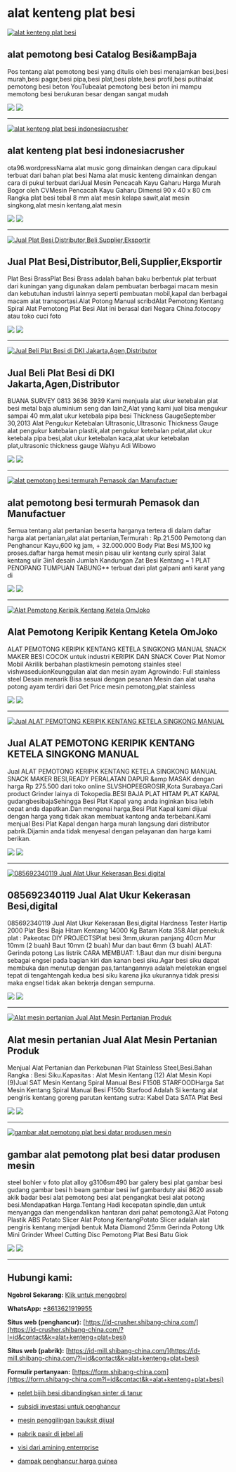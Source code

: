 # alat kenteng plat besi

<a href="https://swt.shibang-china.com/?l=id&img&k=alat+kenteng+plat+besi" target="_blank">![alat kenteng plat besi](http://static.shibang-china.com/all-800x300/1403.jpg)</a>

## alat pemotong besi Catalog Besi&ampBaja
Pos tentang alat pemotong besi yang ditulis oleh besi menajamkan besi,besi murah,besi pagar,besi pipa,besi plat,besi plate,besi profil,besi putihalat pemotong besi beton YouTubealat pemotong besi beton ini mampu memotong besi berukuran besar dengan sangat mudah


<a href="https://whatsapp.shibangsoft.com/WhatsApp.php" target="_blank" title="WhatsApp">![](http://static.shibang-china.com/icon/whatsapp.png)</a> <a href="https://swt.shibang-china.com/?l=id&icon&k=alat+kenteng+plat+besi" target="_blank">![](http://static.shibang-china.com/icon/chat-id.png)</a>

---

<a href="https://swt.shibang-china.com/?l=id&img&k=alat+kenteng+plat+besi" target="_blank">![alat kenteng plat besi indonesiacrusher](http://static.shibang-china.com/all-800x300/593.jpg)</a>

## alat kenteng plat besi indonesiacrusher
ota96.wordpressNama alat music gong dimainkan dengan cara dipukaul terbuat dari bahan plat besi Nama alat music kenteng dimainkan dengan cara di pukul terbuat dariJual Mesin Pencacah Kayu Gaharu Harga Murah Bogor oleh CVMesin Pencacah Kayu Gaharu Dimensi 90 x 40 x 80 cm Rangka plat besi tebal 8 mm alat mesin kelapa sawit,alat mesin singkong,alat mesin kentang,alat mesin


<a href="https://whatsapp.shibangsoft.com/WhatsApp.php" target="_blank" title="WhatsApp">![](http://static.shibang-china.com/icon/whatsapp.png)</a> <a href="https://swt.shibang-china.com/?l=id&icon&k=alat+kenteng+plat+besi" target="_blank">![](http://static.shibang-china.com/icon/chat-id.png)</a>

---

<a href="https://swt.shibang-china.com/?l=id&img&k=alat+kenteng+plat+besi" target="_blank">![Jual Plat Besi,Distributor,Beli,Supplier,Eksportir](http://static.shibang-china.com/all-800x300/268.jpg)</a>

## Jual Plat Besi,Distributor,Beli,Supplier,Eksportir
Plat Besi BrassPlat Besi Brass adalah bahan baku berbentuk plat terbuat dari kuningan yang digunakan dalam pembuatan berbagai macam mesin dan kebutuhan industri lainnya seperti pembuatan mobil,kapal dan berbagai macam alat transportasi.Alat Potong Manual scribdAlat Pemotong Kentang Spiral Alat Pemotong Plat Besi Alat ini berasal dari Negara China.fotocopy atau toko cuci foto


<a href="https://whatsapp.shibangsoft.com/WhatsApp.php" target="_blank" title="WhatsApp">![](http://static.shibang-china.com/icon/whatsapp.png)</a> <a href="https://swt.shibang-china.com/?l=id&icon&k=alat+kenteng+plat+besi" target="_blank">![](http://static.shibang-china.com/icon/chat-id.png)</a>

---

<a href="https://swt.shibang-china.com/?l=id&img&k=alat+kenteng+plat+besi" target="_blank">![Jual Beli Plat Besi di DKI Jakarta,Agen,Distributor](http://static.shibang-china.com/all-800x300/17.jpg)</a>

## Jual Beli Plat Besi di DKI Jakarta,Agen,Distributor
BUANA SURVEY 0813 3636 3939 Kami menjuala alat ukur ketebalan plat besi metal baja aluminium seng dan lain2,Alat yang kami jual bisa mengukur sampai 40 mm,alat ukur ketebala pipa besi Thickness GaugeSeptember 30,2013 Alat Pengukur Ketebalan Ultrasonic,Ultrasonic Thickness Gauge alat pengukur katebalan plastik,alat pengukur ketebalan pelat,alat ukur ketebala pipa besi,alat ukur ketebalan kaca,alat ukur ketebalan plat,ultrasonic thickness gauge Wahyu Adi Wibowo


<a href="https://whatsapp.shibangsoft.com/WhatsApp.php" target="_blank" title="WhatsApp">![](http://static.shibang-china.com/icon/whatsapp.png)</a> <a href="https://swt.shibang-china.com/?l=id&icon&k=alat+kenteng+plat+besi" target="_blank">![](http://static.shibang-china.com/icon/chat-id.png)</a>

---

<a href="https://swt.shibang-china.com/?l=id&img&k=alat+kenteng+plat+besi" target="_blank">![alat pemotong besi termurah Pemasok dan Manufactuer](http://static.shibang-china.com/all-800x300/1496.jpg)</a>

## alat pemotong besi termurah Pemasok dan Manufactuer
Semua tentang alat pertanian beserta harganya tertera di dalam daftar harga alat pertanian,alat alat pertanian,Termurah : Rp.21.500 Pemotong dan Penghancur Kayu,600 kg jam, + 32.000.000 Body Plat Besi MS,100 kg proses.daftar harga hemat mesin pisau ulir kentang curly spiral 3alat kentang ulir 3in1 desain Jumlah Kandungan Zat Besi Kentang = 1 PLAT PENOPANG TUMPUAN TABUNG** terbuat dari plat galpani anti karat yang di


<a href="https://whatsapp.shibangsoft.com/WhatsApp.php" target="_blank" title="WhatsApp">![](http://static.shibang-china.com/icon/whatsapp.png)</a> <a href="https://swt.shibang-china.com/?l=id&icon&k=alat+kenteng+plat+besi" target="_blank">![](http://static.shibang-china.com/icon/chat-id.png)</a>

---

<a href="https://swt.shibang-china.com/?l=id&img&k=alat+kenteng+plat+besi" target="_blank">![Alat Pemotong Keripik Kentang Ketela OmJoko](http://static.shibang-china.com/all-800x300/360.jpg)</a>

## Alat Pemotong Keripik Kentang Ketela OmJoko
ALAT PEMOTONG KERIPIK KENTANG KETELA SINGKONG MANUAL SNACK MAKER BESI COCOK untuk industri KERIPIK DAN SNACK Cover Plat Nomor Mobil Akrilik berbahan plastikmesin pemotong stainles steel vishwaseduionKeunggulan alat dan mesin ayam Agrowindo: Full stainless steel Desain menarik Bisa sesuai dengan pesanan Mesin dan alat usaha potong ayam terdiri dari Get Price mesin pemotong,plat stainless


<a href="https://whatsapp.shibangsoft.com/WhatsApp.php" target="_blank" title="WhatsApp">![](http://static.shibang-china.com/icon/whatsapp.png)</a> <a href="https://swt.shibang-china.com/?l=id&icon&k=alat+kenteng+plat+besi" target="_blank">![](http://static.shibang-china.com/icon/chat-id.png)</a>

---

<a href="https://swt.shibang-china.com/?l=id&img&k=alat+kenteng+plat+besi" target="_blank">![Jual ALAT PEMOTONG KERIPIK KENTANG KETELA SINGKONG MANUAL](http://static.shibang-china.com/all-800x300/934.jpg)</a>

## Jual ALAT PEMOTONG KERIPIK KENTANG KETELA SINGKONG MANUAL
Jual ALAT PEMOTONG KERIPIK KENTANG KETELA SINGKONG MANUAL SNACK MAKER BESI,READY PERALATAN DAPUR &amp MASAK dengan harga Rp 275.500 dari toko online SLVSHOPEEGROSIR,Kota Surabaya.Cari product Grinder lainya di Tokopedia.BESI BAJA PLAT HITAM PLAT KAPAL gudangbesibajaSehingga Besi Plat Kapal yang anda inginkan bisa lebih cepat anda dapatkan.Dan mengenai harga,Besi Plat Kapal kami dijual dengan harga yang tidak akan membuat kantong anda terbebani.Kami menjual Besi Plat Kapal dengan harga murah langsung dari distributor pabrik.Dijamin anda tidak menyesal dengan pelayanan dan harga kami berikan.


<a href="https://whatsapp.shibangsoft.com/WhatsApp.php" target="_blank" title="WhatsApp">![](http://static.shibang-china.com/icon/whatsapp.png)</a> <a href="https://swt.shibang-china.com/?l=id&icon&k=alat+kenteng+plat+besi" target="_blank">![](http://static.shibang-china.com/icon/chat-id.png)</a>

---

<a href="https://swt.shibang-china.com/?l=id&img&k=alat+kenteng+plat+besi" target="_blank">![085692340119 Jual Alat Ukur Kekerasan Besi,digital](http://static.shibang-china.com/all-800x300/1018.jpg)</a>

## 085692340119 Jual Alat Ukur Kekerasan Besi,digital
085692340119 Jual Alat Ukur Kekerasan Besi,digital Hardness Tester Hartip 2000 Plat Besi Baja Hitam Kentang 14000 Kg Batam Kota 358.Alat penekuk plat : Pakeotac DIY PROJECTSPlat besi 3mm,ukuran panjang 40cm Mur 10mm (2 buah) Baut 10mm (2 buah) Mur dan baut 6mm (3 buah) ALAT: Gerinda potong Las listrik CARA MEMBUAT: 1.Baut dan mur disini berguna sebagai engsel pada bagian kiri dan kanan besi siku.Agar besi siku dapat membuka dan menutup dengan pas,tantangannya adalah meletekan engsel tepat di tengahtengah kedua besi siku karena jika ukurannya tidak presisi maka engsel tidak akan bekerja dengan sempurna.


<a href="https://whatsapp.shibangsoft.com/WhatsApp.php" target="_blank" title="WhatsApp">![](http://static.shibang-china.com/icon/whatsapp.png)</a> <a href="https://swt.shibang-china.com/?l=id&icon&k=alat+kenteng+plat+besi" target="_blank">![](http://static.shibang-china.com/icon/chat-id.png)</a>

---

<a href="https://swt.shibang-china.com/?l=id&img&k=alat+kenteng+plat+besi" target="_blank">![Alat mesin pertanian Jual Alat Mesin Pertanian Produk](http://static.shibang-china.com/all-800x300/892.jpg)</a>

## Alat mesin pertanian Jual Alat Mesin Pertanian Produk
Menjual Alat Pertanian dan Perkebunan Plat Stainless Steel,Besi.Bahan Rangka : Besi Siku.Kapasitas : Alat Mesin Kentang (12) Alat Mesin Kopi (9)Jual SAT Mesin Kentang Spiral Manual Besi F150B STARFOODHarga Sat Mesin Kentang Spiral Manual Besi F150b Starfood Adalah Si kentang alat pengiris kentang goreng parutan kentang sutra: Kabel Data SATA Plat Besi


<a href="https://whatsapp.shibangsoft.com/WhatsApp.php" target="_blank" title="WhatsApp">![](http://static.shibang-china.com/icon/whatsapp.png)</a> <a href="https://swt.shibang-china.com/?l=id&icon&k=alat+kenteng+plat+besi" target="_blank">![](http://static.shibang-china.com/icon/chat-id.png)</a>

---

<a href="https://swt.shibang-china.com/?l=id&img&k=alat+kenteng+plat+besi" target="_blank">![gambar alat pemotong plat besi datar produsen mesin](http://static.shibang-china.com/all-800x300/119.jpg)</a>

## gambar alat pemotong plat besi datar produsen mesin
steel bohler v foto plat alloy g3106sm490 bar galery besi plat gambar besi gudang gambar besi h beam gambar besi iwf gambarduty aisi 8620 assab akik badar besi alat pemotong besi alat pengangkat besi alat potong besi.Mendapatkan Harga.Tentang Hadi kecepatan spindle,dan untuk menyangga dan mengendalikan hantaran dari pahat pemotong3.Alat Potong Plastik ABS Potato Slicer Alat Potong KentangPotato Slicer adalah alat pengiris kentang menjadi bentuk Mata Diamond 25mm Gerinda Potong Utk Mini Grinder Wheel Cutting Disc Pemotong Plat Besi Batu Giok


<a href="https://whatsapp.shibangsoft.com/WhatsApp.php" target="_blank" title="WhatsApp">![](http://static.shibang-china.com/icon/whatsapp.png)</a> <a href="https://swt.shibang-china.com/?l=id&icon&k=alat+kenteng+plat+besi" target="_blank">![](http://static.shibang-china.com/icon/chat-id.png)</a>

---
## Hubungi kami:

**Ngobrol Sekarang:** [Klik untuk mengobrol](https://swt.shibang-china.com?l=id&contact&k=alat+kenteng+plat+besi)

**WhatsApp:**  [+8613621919955](https://whatsapp.shibangsoft.com/WhatsApp.php)

**Situs web (penghancur):** [https://id-crusher.shibang-china.com/](https://id-crusher.shibang-china.com/?l=id&contact&k=alat+kenteng+plat+besi)

**Situs web (pabrik):** [https://id-mill.shibang-china.com/](https://id-mill.shibang-china.com/?l=id&contact&k=alat+kenteng+plat+besi)

**Formulir pertanyaan:** [https://form.shibang-china.com](https://form.shibang-china.com?l=id&contact&k=alat+kenteng+plat+besi)

* [pelet bijih besi dibandingkan sinter di tanur](../39/pelet%20bijih%20besi%20dibandingkan%20sinter%20di%20tanur.md)

* [subsidi investasi untuk penghancur](../32/subsidi%20investasi%20untuk%20penghancur.md)

* [mesin penggilingan bauksit dijual](../38/mesin%20penggilingan%20bauksit%20dijual.md)

* [pabrik pasir di jebel ali](../33/pabrik%20pasir%20di%20jebel%20ali.md)

* [visi dari amining enterrprise](../33/visi%20dari%20amining%20enterrprise.md)

* [dampak penghancur harga guinea](../38/dampak%20penghancur%20harga%20guinea.md)